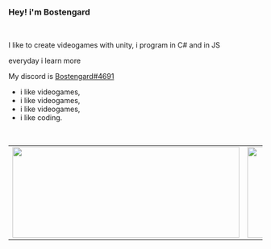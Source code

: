 ### Hey! i'm Bostengard
<br>
<div align="center">
</div>

I like to create videogames with unity, i program in C# and in JS

everyday i learn more

My discord is <a href="https://discordapp.com/users/475383218070224896/">Bostengard#4691</a>

- i like videogames, 
- i like videogames,
- i like videogames, 
- i like coding.
<br>

<table>
<tr>
  <td>
<div>
  <img height="180em" width="450em" src="https://github-readme-stats.vercel.app/api/pin/?username=bostengard&repo=bostenbot&show_icons=true&theme=github_dark&include_all_commits=true&count_private=true&hide_border=true"/>
</div>
    </td>
  <td>
    <div>
  <img height="180em" width="450em" src="https://github-readme-stats.vercel.app/api?username=bostengard&show_icons=true&theme=github_dark&include_all_commits=true&count_private=true&hide_border=true"/>
</div>
    </td>
  </tr>
  
  
